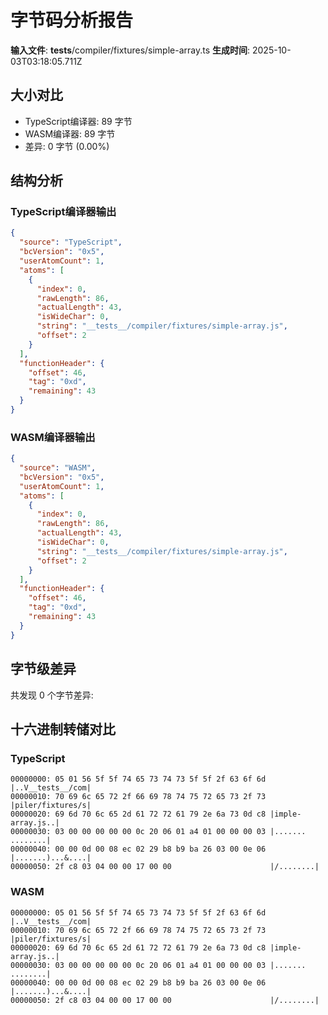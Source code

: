 # 字节码分析报告

**输入文件**: __tests__/compiler/fixtures/simple-array.ts
**生成时间**: 2025-10-03T03:18:05.711Z

## 大小对比

- TypeScript编译器: 89 字节
- WASM编译器: 89 字节
- 差异: 0 字节 (0.00%)

## 结构分析

### TypeScript编译器输出
```json
{
  "source": "TypeScript",
  "bcVersion": "0x5",
  "userAtomCount": 1,
  "atoms": [
    {
      "index": 0,
      "rawLength": 86,
      "actualLength": 43,
      "isWideChar": 0,
      "string": "__tests__/compiler/fixtures/simple-array.js",
      "offset": 2
    }
  ],
  "functionHeader": {
    "offset": 46,
    "tag": "0xd",
    "remaining": 43
  }
}
```

### WASM编译器输出
```json
{
  "source": "WASM",
  "bcVersion": "0x5",
  "userAtomCount": 1,
  "atoms": [
    {
      "index": 0,
      "rawLength": 86,
      "actualLength": 43,
      "isWideChar": 0,
      "string": "__tests__/compiler/fixtures/simple-array.js",
      "offset": 2
    }
  ],
  "functionHeader": {
    "offset": 46,
    "tag": "0xd",
    "remaining": 43
  }
}
```

## 字节级差异

共发现 0 个字节差异:


## 十六进制转储对比

### TypeScript
```
00000000: 05 01 56 5f 5f 74 65 73 74 73 5f 5f 2f 63 6f 6d |..V__tests__/com|
00000010: 70 69 6c 65 72 2f 66 69 78 74 75 72 65 73 2f 73 |piler/fixtures/s|
00000020: 69 6d 70 6c 65 2d 61 72 72 61 79 2e 6a 73 0d c8 |imple-array.js..|
00000030: 03 00 00 00 00 00 0c 20 06 01 a4 01 00 00 00 03 |....... ........|
00000040: 00 00 0d 00 08 ec 02 29 b8 b9 ba 26 03 00 0e 06 |.......)...&....|
00000050: 2f c8 03 04 00 00 17 00 00                      |/........|
```

### WASM
```
00000000: 05 01 56 5f 5f 74 65 73 74 73 5f 5f 2f 63 6f 6d |..V__tests__/com|
00000010: 70 69 6c 65 72 2f 66 69 78 74 75 72 65 73 2f 73 |piler/fixtures/s|
00000020: 69 6d 70 6c 65 2d 61 72 72 61 79 2e 6a 73 0d c8 |imple-array.js..|
00000030: 03 00 00 00 00 00 0c 20 06 01 a4 01 00 00 00 03 |....... ........|
00000040: 00 00 0d 00 08 ec 02 29 b8 b9 ba 26 03 00 0e 06 |.......)...&....|
00000050: 2f c8 03 04 00 00 17 00 00                      |/........|
```